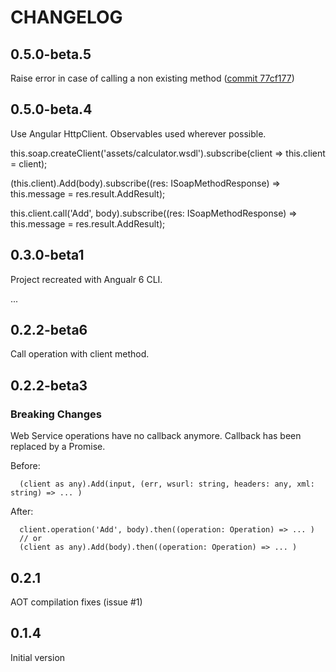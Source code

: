 # CHANGELOG 

## 0.5.0-beta.5

Raise error in case of calling a non existing method ([commit 77cf177](https://github.com/lula/ngx-soap/commit/77cf1772c4d042872b3326b28993bcbb0a5182c4))

## 0.5.0-beta.4

Use Angular HttpClient.
Observables used wherever possible.

this.soap.createClient('assets/calculator.wsdl').subscribe(client => this.client = client);

(<any>this.client).Add(body).subscribe((res: ISoapMethodResponse) => this.message = res.result.AddResult);

this.client.call('Add', body).subscribe((res: ISoapMethodResponse) => this.message = res.result.AddResult);

## 0.3.0-beta1

Project recreated with Angualr 6 CLI.

...

## 0.2.2-beta6
Call operation with client method.

## 0.2.2-beta3

### Breaking Changes

Web Service operations have no callback anymore. Callback has been replaced by a Promise.

Before: 

      (client as any).Add(input, (err, wsurl: string, headers: any, xml: string) => ... )

After:
      
      client.operation('Add', body).then((operation: Operation) => ... )
      // or
      (client as any).Add(body).then((operation: Operation) => ... )

## 0.2.1

AOT compilation fixes (issue #1)

## 0.1.4

Initial version
